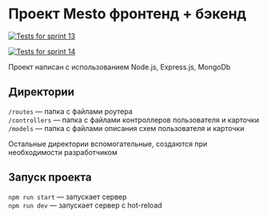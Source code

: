 # Проект Mesto фронтенд + бэкенд

[![Tests for sprint 13](https://github.com/EkaterinaManuilova/express-mesto-gha/actions/workflows/tests-13-sprint.yml/badge.svg)](https://github.com/EkaterinaManuilova/express-mesto-gha/actions/workflows/tests-13-sprint.yml) 

[![Tests for sprint 14](https://github.com/EkaterinaManuilova/express-mesto-gha/actions/workflows/tests-14-sprint.yml/badge.svg)](https://github.com/EkaterinaManuilova/express-mesto-gha/actions/workflows/tests-14-sprint.yml)

Проект написан с использованием Node.js, Express.js, MongoDb

## Директории

`/routes` — папка с файлами роутера  
`/controllers` — папка с файлами контроллеров пользователя и карточки   
`/models` — папка с файлами описания схем пользователя и карточки  
  
Остальные директории вспомогательные, создаются при необходимости разработчиком

## Запуск проекта

`npm run start` — запускает сервер   
`npm run dev` — запускает сервер с hot-reload
